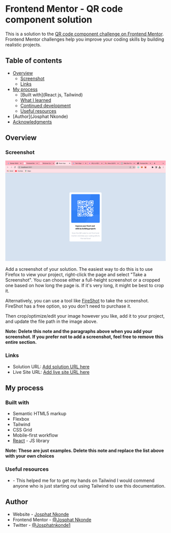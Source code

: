 # Frontend Mentor - QR code component solution

This is a solution to the [QR code component challenge on Frontend Mentor](https://www.frontendmentor.io/challenges/qr-code-component-iux_sIO_H). Frontend Mentor challenges help you improve your coding skills by building realistic projects. 

## Table of contents

- [Overview](#overview)
  - [Screenshot](src/images/image-qr-code.png)
  - [Links](#links)
- [My process](#my-process)
  - [Built with](React js, Tailwind)
  - [What I learned](#what-i-learned)
  - [Continued development](#continued-development)
  - [Useful resources](#useful-resources)
- [Author](Josphat Nkonde)
- [Acknowledgments](#acknowledgments)


## Overview

### Screenshot

![](./src/images/Screenshot%202023-03-07%20at%205.50.55%20PM.png)

Add a screenshot of your solution. The easiest way to do this is to use Firefox to view your project, right-click the page and select "Take a Screenshot". You can choose either a full-height screenshot or a cropped one based on how long the page is. If it's very long, it might be best to crop it.

Alternatively, you can use a tool like [FireShot](https://getfireshot.com/) to take the screenshot. FireShot has a free option, so you don't need to purchase it. 

Then crop/optimize/edit your image however you like, add it to your project, and update the file path in the image above.

**Note: Delete this note and the paragraphs above when you add your screenshot. If you prefer not to add a screenshot, feel free to remove this entire section.**

### Links

- Solution URL: [Add solution URL here](https://zairdon20.github.io/QR-Code-Component/)
- Live Site URL: [Add live site URL here](https://zairdon20.github.io/QR-Code-Component/)

## My process

### Built with

- Semantic HTML5 markup
- Flexbox
- Tailwind
- CSS Grid
- Mobile-first workflow
- [React](https://reactjs.org/) - JS library


**Note: These are just examples. Delete this note and replace the list above with your own choices**




### Useful resources

- [](https://tailwindcss.com/docs/installation) - This helped me for to get my hands on Tailwind I would commend anyone who is just starting out using Tailwind to use this documentation.


## Author

- Website - [Josphat Nkonde](https://zairdon20.github.io/QR-Code-Component/)
- Frontend Mentor - [@Josphat Nkonde](https://www.frontendmentor.io/profile/zairdon20)
- Twitter - [@Josphatnkonde1](https://twitter.com/Josphatnkonde1)


